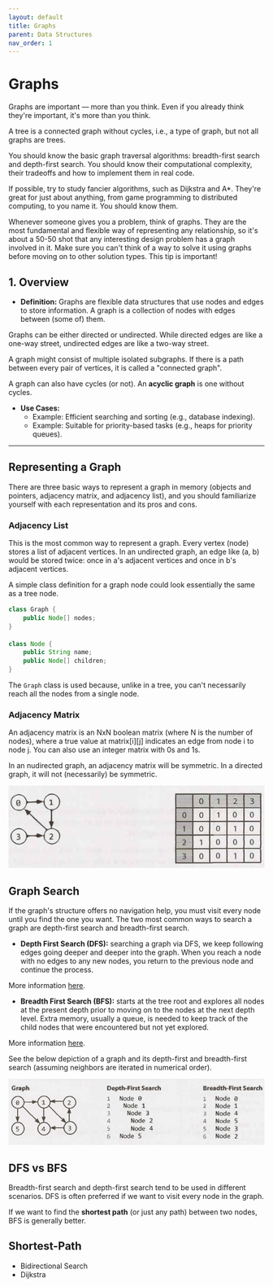 ```yaml
---
layout: default
title: Graphs
parent: Data Structures
nav_order: 1
---
```


# Graphs

Graphs are important — more than you think. Even if you already think they're important, it's more than you think.

A tree is a connected graph without cycles, i.e., a type of graph, but not all graphs are trees.

You should know the basic graph traversal algorithms: breadth-first search and depth-first search. You should know their computational complexity, their tradeoffs and how to implement them in real code.

If possible, try to study fancier algorithms, such as Dijkstra and A*. They're great for just about anything, from game programming to distributed computing, to you name it. You should know them.

Whenever someone gives you a problem, think of graphs. They are the most fundamental and flexible way of representing any relationship, so it's about a 50-50 shot that any interesting design problem has a graph involved in it. Make sure you can't think of a way to solve it using graphs before moving on to other solution types. This tip is important!


## **1. Overview**

* **Definition:** Graphs are flexible data structures that use nodes and edges to store information. A graph is a collection of nodes with edges between (some of) them.

Graphs can be either directed or undirected. While directed edges are like a one-way street, undirected edges are like a two-way street.

A graph might consist of multiple isolated subgraphs. If there is a path between every pair of vertices, it is called a "connected graph".

A graph can also have cycles (or not). An **acyclic graph** is one without cycles.

* **Use Cases:** 
  * Example: Efficient searching and sorting (e.g., database indexing).
  * Example: Suitable for priority-based tasks (e.g., heaps for priority queues).

---

## Representing a Graph

There are three basic ways to represent a graph in memory (objects and pointers, adjacency matrix, and adjacency list), and you should familiarize yourself with each representation and its pros and cons.

### Adjacency List

This is the most common way to represent a graph. Every vertex (node) stores a list of adjacent vertices. In an undirected graph, an edge like (a, b) would be stored twice: once in a's adjacent vertices and once in b's adjacent vertices.

A simple class definition for a graph node could look essentially the same as a tree node.

```java
class Graph {
    public Node[] nodes;
}

class Node {
    public String name;
    public Node[] children;
}
```

The `Graph` class is used because, unlike in a tree, you can't necessarily reach all the nodes from a single node.

### Adjacency Matrix

An adjacency matrix is an NxN boolean matrix (where N is the number of nodes), where a true value at matrix[i][j] indicates an edge from node i to node j. You can also use an integer matrix with 0s and 1s.

In an nudirected graph, an adjacency matrix will be symmetric. In a directed graph, it will not (necessarily) be symmetric.

![graph_matrix](../../assets/img/graph_matrix.png)

## Graph Search

If the graph's structure offers no navigation help, you must visit every node until you find the one you want. The two most common ways to search a graph are depth-first search and breadth-first search.

* **Depth First Search (DFS):** searching a graph via DFS, we keep following edges going deeper and deeper into the graph. When you reach a node with no edges to any new nodes, you return to the previous node and continue the process.

More information [here](https://roemvaar.github.io/computer_science_notes/docs/algorithms/dfs.html).

* **Breadth First Search (BFS):** starts at the tree root and explores all nodes at the present depth prior to moving on to the nodes at the next depth level. Extra memory, usually a queue, is needed to keep track of the child nodes that were encountered but not yet explored.

More information [here](https://roemvaar.github.io/computer_science_notes/docs/algorithms/bfs.html).

See the below depiction of a graph and its depth-first and breadth-first search (assuming neighbors are iterated in numerical order).

![dfs_vs_bfs](../../assets/img/dfs_vs_bfs.png)

## DFS vs BFS

Breadth-first search and depth-first search tend to be used in different scenarios. DFS is often preferred if we want to visit every node in the graph.

If we want to find the **shortest path** (or just any path) between two nodes, BFS is generally better.

## Shortest-Path

* Bidirectional Search
* Dijkstra
